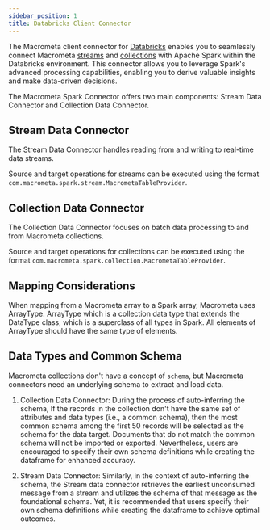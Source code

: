 ```yaml
---
sidebar_position: 1
title: Databricks Client Connector
---
```


The Macrometa client connector for [Databricks](https://www.databricks.com/) enables you to seamlessly connect Macrometa [streams](../../streams/) and [collections](../../collections/) with Apache Spark within the Databricks environment. This connector allows you to leverage Spark's advanced processing capabilities, enabling you to derive valuable insights and make data-driven decisions.

The Macrometa Spark Connector offers two main components: Stream Data Connector and Collection Data Connector.

## Stream Data Connector

The Stream Data Connector handles reading from and writing to real-time data streams.

Source and target operations for streams can be executed using the format `com.macrometa.spark.stream.MacrometaTableProvider`.

## Collection Data Connector

The Collection Data Connector focuses on batch data processing to and from Macrometa collections.

Source and target operations for collections can be executed using the format `com.macrometa.spark.collection.MacrometaTableProvider`.

## Mapping Considerations

When mapping from a Macrometa array to a Spark array, Macrometa uses ArrayType. ArrayType which is a collection data type that extends the DataType class, which is a superclass of all types in Spark. All elements of ArrayType should have the same type of elements. 

## Data Types and Common Schema

Macrometa collections don't have a concept of `schema`, but Macrometa connectors need an underlying schema to extract and load data. 

1. Collection Data Connector:
  During the process of auto-inferring the schema, If the records in the collection don't have the same set of attributes and data types (i.e., a common schema), then the most common schema among the first 50 records will be selected as the schema for the data target. Documents that do not match the common schema will not be imported or exported. Nevertheless, users are encouraged to specify their own schema definitions while creating the dataframe for enhanced accuracy.

2. Stream Data Connector:
  Similarly, in the context of auto-inferring the schema, the Stream data connector retrieves the earliest unconsumed message from a stream and utilizes the schema of that message as the foundational schema. Yet, it is recommended that users specify their own schema definitions while creating the dataframe to achieve optimal outcomes.

